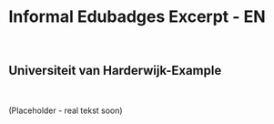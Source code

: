 Informal Edubadges Excerpt - EN
===============================

 

Universiteit van Harderwijk-Example
---------------

 

(Placeholder - real tekst soon)
